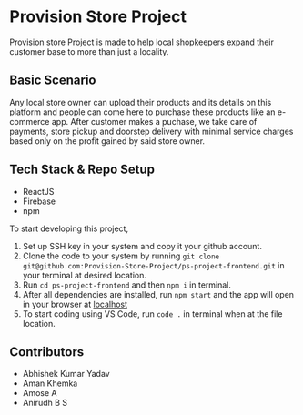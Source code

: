 # Provision Store Project

Provision store Project is made to help local shopkeepers expand their customer base to more than just a locality. 

## Basic Scenario
Any local store owner can upload their products and its details on this platform and people can come here to purchase these products like an e-commerce app. After customer makes a puchase, we take care of payments, store pickup and doorstep delivery with minimal service charges based only on the profit gained by said store owner.

## Tech Stack & Repo Setup

- ReactJS
- Firebase
- npm

To start developing this project,
1.  Set up SSH key in your system and copy it your github account.
2.  Clone the code to your system by running ```git clone git@github.com:Provision-Store-Project/ps-project-frontend.git``` in your terminal at desired location.
3.  Run ```cd ps-project-frontend``` and then ```npm i``` in terminal.
4.  After all dependencies are installed, run ```npm start``` and the app will open in your browser at [localhost](http://localhost:3000/)
5.  To start coding using VS Code, run ```code .``` in terminal when at the file location.  

## Contributors

- Abhishek Kumar Yadav 
- Aman Khemka
- Amose A
- Anirudh B S
